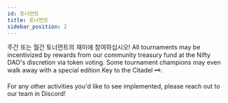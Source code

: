 ```yaml
---
id: 토너먼트
title: 토너먼트
sidebar_position: 2
---
```


주간 또는 월간 토너먼트의 재미에 참여하십시오! All tournaments may be incentivized by rewards from our community treasury fund at the Nifty DAO's discretion via token voting. Some tournament champions may even walk away with a special edition Key to the Citadel 🗝️.

For any other activities you'd like to see implemented, please reach out to our team in Discord!
